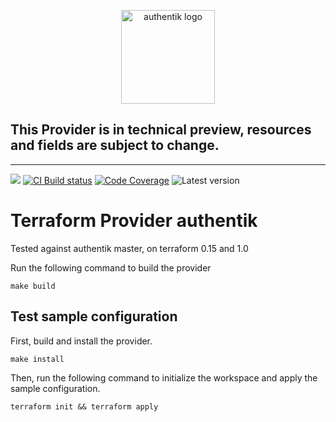 <p align="center">
    <img src="https://goauthentik.io/img/icon_top_brand_colour.svg" height="150" alt="authentik logo">
</p>

## This Provider is in technical preview, resources and fields are subject to change.
---

[![](https://img.shields.io/discord/809154715984199690?label=Discord&style=for-the-badge)](https://discord.gg/jg33eMhnj6)
[![CI Build status](https://img.shields.io/github/checks-status/goauthentik/terraform-provider-authentik/master?style=for-the-badge)](https://github.com/goauthentik/terraform-provider-authentik/actions)
[![Code Coverage](https://img.shields.io/codecov/c/gh/goauthentik/terraform-provider-authentik?style=for-the-badge)](https://codecov.io/gh/goauthentik/terraform-provider-authentik)
![Latest version](https://img.shields.io/github/v/tag/goauthentik/terraform-provider-authentik?style=for-the-badge)


# Terraform Provider authentik

Tested against authentik master, on terraform 0.15 and 1.0

Run the following command to build the provider

```shell
make build
```

## Test sample configuration

First, build and install the provider.

```shell
make install
```

Then, run the following command to initialize the workspace and apply the sample configuration.

```shell
terraform init && terraform apply
```
